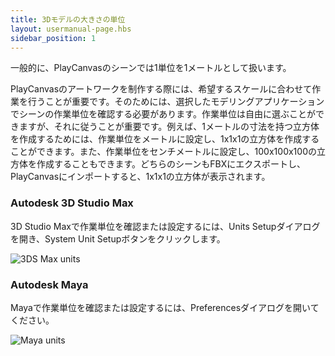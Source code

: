 ```yaml
---
title: 3Dモデルの大きさの単位
layout: usermanual-page.hbs
sidebar_position: 1
---
```


一般的に、PlayCanvasのシーンでは1単位を1メートルとして扱います。

PlayCanvasのアートワークを制作する際には、希望するスケールに合わせて作業を行うことが重要です。そのためには、選択したモデリングアプリケーションでシーンの作業単位を確認する必要があります。作業単位は自由に選ぶことができますが、それに従うことが重要です。例えば、1メートルの寸法を持つ立方体を作成するためには、作業単位をメートルに設定し、1x1x1の立方体を作成することができます。また、作業単位をセンチメートルに設定し、100x100x100の立方体を作成することもできます。どちらのシーンもFBXにエクスポートし、PlayCanvasにインポートすると、1x1x1の立方体が表示されます。

### Autodesk 3D Studio Max

3D Studio Maxで作業単位を確認または設定するには、Units Setupダイアログを開き、System Unit Setupボタンをクリックします。

![3DS Max units][1]

### Autodesk Maya

Mayaで作業単位を確認または設定するには、Preferencesダイアログを開いてください。

![Maya units][2]

[1]: /images/user-manual/assets/models/units/max-units.png
[2]: /images/user-manual/assets/models/units/maya-units.png
